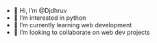 - 👋 Hi, I’m @Djdhruv
- 👀 I’m interested in python
- 🌱 I’m currently learning web development
- 💞️ I’m looking to collaborate on web dev projects
<!---

Djdhruv69 is a ✨ special ✨ repository because its `README.md` (this file) appears on your GitHub profile.
You can click the Preview link to take a look at your changes.
--->
